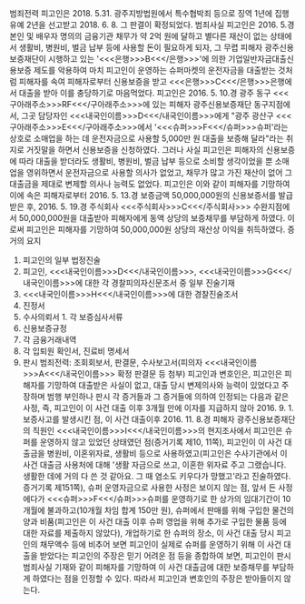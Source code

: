 범죄전력
피고인은 2018. 5.31. 광주지방법원에서 특수협박죄 등으로 징역 1년에 집행유예 2년을 선고받고 2018. 6. 8. 그 판결이 확정되었다.
범죄사실
피고인은 2016. 5.경 본인 및 배우자 명의의 금융기관 채무가 약 2억 원에 달하고 별다른 재산이 없는 상태에서 생활비, 병원비, 벌금 납부 등에 사용할 돈이 필요하게 되자, 그 무렵 피해자 광주신용보증재단이 시행하고 있는 '<<<은행>>>B<<</은행>>>'에 의한 기업일반자금대출신용보증 제도를 악용하여 마치 피고인이 운영하는 슈퍼마켓의 운전자금을 대출받는 것처럼 피해자를 속여 피해자로부터 신용보증을 받고 <<<은행>>>C<<</은행>>>은행에서 대출을 받아 이를 충당하기로 마음먹었다.
피고인은 2016. 5. 10.경 광주 동구 <<<구아래주소>>>RF<<</구아래주소>>>에 있는 피해자 광주신용보증재단 동구지점에서, 그곳 담당자인 <<<내국인이름>>>D<<</내국인이름>>>에게 "광주 광산구 <<<구아래주소>>>E<<</구아래주소>>>에서 '<<<슈퍼>>>F<<</슈퍼>>>슈퍼'라는 상호로 소매업을 하는 데 운전자금으로 사용할 5,000만 원 대출을 보증해 달라"라는 취지로 거짓말을 하면서 신용보증을 신청하였다.
그러나 사실 피고인은 피해자의 신용보증에 따라 대출을 받더라도 생활비, 병원비, 벌금 납부 등으로 소비할 생각이었을 뿐 소매업을 영위하면서 운전자금으로 사용할 의사가 없었고, 채무가 많고 가진 재산이 없어 그 대출금을 제대로 변제할 의사나 능력도 없었다.
피고인은 이와 같이 피해자를 기망하여 이에 속은 피해자로부터 2016. 5. 13.경 보증금액 50,000,000원의 신용보증서를 발급받은 후, 2016. 5. 19.경 주식회사 <<<주식회사>>>C<<</주식회사>>> 수완지점에서 50,000,000원을 대출받아 피해자에게 동액 상당의 보증채무를 부담하게 하였다.
이로써 피고인은 피해자를 기망하여 50,000,000원 상당의 재산상 이익을 취득하였다. 증거의 요지
1. 피고인의 일부 법정진술
1. 피고인, <<<내국인이름>>>D<<</내국인이름>>>, <<<내국인이름>>>G<<</내국인이름>>>에 대한 각 경찰피의자신문조서 중 일부 진술기재
1. <<<내국인이름>>>H<<</내국인이름>>>에 대한 경찰진술조서
1. 진정서
1. 수사의뢰서 1. 각 보증심사서류
1. 신용보증규정
1. 각 금융거래내역
1. 각 입퇴원 확인서, 진료비 명세서
1. 판시 범죄전력: 조회회보서, 판결문, 수사보고서(피의자 <<<내국인이름>>>A<<</내국인이름>>> 확정 판결문 등 첨부)
피고인과 변호인은, 피고인은 피해자를 기망하여 대출받은 사실이 없고, 대출 당시 변제의사와 능력이 있었다고 주장하며 범행 부인하나 판시 각 증거들과 그 증거들에 의하여 인정되는 다음과 같은 사정, 즉, 피고인이 이 사건 대출 이후 3개월 만에 이자를 지급하지 않아 2016. 9. 1. 보증사고를 발생시킨 점, 이 사건 대출이후 2016. 11. 8.경 피해자 광주신용보증재단의 직원인 <<<내국인이름>>>I<<</내국인이름>>>의 현지조사에서 피고인은 슈퍼를 운영하지 않고 있었던 상태였던 점(증거기록 제10, 11쪽), 피고인이 이 사건 대출금을 병원비, 이혼위자료, 생활비 등으로 사용하였고(피고인은 수사기관에서 이 사건 대출금 사용처에 대해 '생활 자금으로 쓰고, 이혼한 위자료 주고 그랬습니다. 생활한 데에 거의 다 쓴 것 같아요. 그 때 염소도 키우다가 망했고'라고 진술하였다. 증거기록 제151쪽), 슈퍼 운영자금으로 사용한 사정은 보이지 않는 점, 앞서 든 사정에다가 <<<슈퍼>>>F<<</슈퍼>>>슈퍼를 운영하기로 한 상가의 임대기간이 10개월에 불과하고(10개월 차임 합계 150만 원), 슈퍼에서 판매를 위해 구입한 물건의 양과 비품(피고인은 이 사건 대출 이후 슈퍼 영업을 위해 추가로 구입한 물품 등에 대한 자료를 제출하지 않았다), 개업하기로 한 슈퍼의 장소, 이 사건 대출 당시 피고인의 채무액수 등에 비추어 보면 피고인이 실제로 슈퍼를 운영하기 위해 이 사건 대출을 받았다는 피고인의 주장은 믿기 어려운 점 등을 종합하여 보면, 피고인이 판시 범죄사실 기재와 같이 피해자를 기망하여 이 사건 대출금에 대한 보증채무를 부담하게 하였다는 점을 인정할 수 있다. 따라서 피고인과 변호인의 주장은 받아들이지 않는다.
